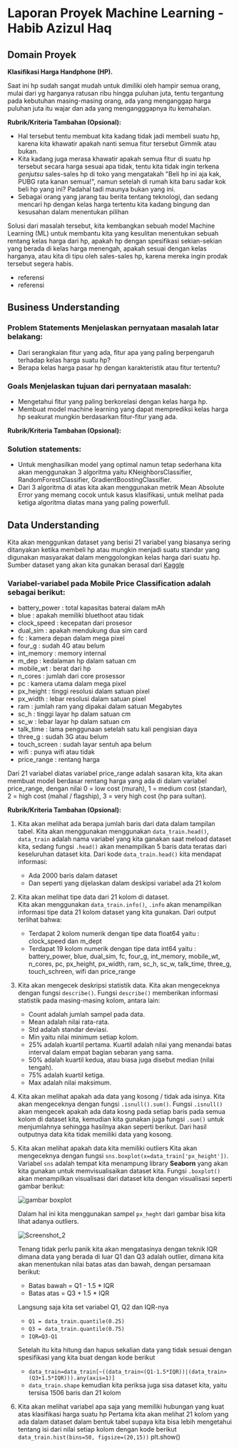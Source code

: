 # Laporan Proyek Machine Learning - Habib Azizul Haq


## Domain Proyek

**Klasifikasi Harga Handphone (HP).**

Saat ini hp sudah sangat mudah untuk dimiliki oleh hampir semua orang, mulai dari yg harganya ratusan ribu hingga puluhan juta, tentu tergantung pada kebutuhan masing-masing orang, ada yang menganggap harga puluhan juta itu wajar dan ada yang mengangggapnya itu kemahalan.

**Rubrik/Kriteria Tambahan (Opsional):**

- Hal tersebut tentu membuat kita kadang tidak jadi membeli suatu hp, karena kita khawatir apakah nanti semua fitur tersebut Gimmik atau bukan.
- Kita kadang juga merasa khawatir apakah semua fitur di suatu hp tersebut secara harga sesuai apa tidak, tentu kita tidak ingin terkena *genjutsu* sales-sales hp di toko yang mengatakah "Beli hp ini aja kak, PUBG rata kanan semua!", namun setelah di rumah kita baru sadar kok beli hp yang ini? Padahal tadi maunya bukan yang ini.
- Sebagai orang yang jarang tau berita tentang teknologi, dan sedang mencari hp dengan kelas harga tertentu kita kadang bingung dan kesusahan dalam menentukan pilihan

Solusi dari masalah tersebut, kita kembangkan sebuah model Machine Learning (ML) untuk membantu kita yang kesulitan menentukan sebuah rentang kelas harga dari hp, apakah hp dengan spesifikasi sekian-sekian yang berada di kelas harga menengah, apakah sesuai dengan kelas harganya, atau kita di tipu oleh sales-sales hp, karena mereka ingin prodak tersebut segera habis.

- referensi
- referensi

## Business Understanding

### Problem Statements Menjelaskan pernyataan masalah latar belakang:

- Dari serangkaian fitur yang ada, fitur apa yang paling berpengaruh terhadap kelas harga suatu hp?
- Berapa kelas harga pasar hp dengan karakteristik atau fitur tertentu?

### Goals Menjelaskan tujuan dari pernyataan masalah:

- Mengetahui fitur yang paling berkorelasi dengan kelas harga hp.
- Membuat model machine learning yang dapat memprediksi kelas harga hp seakurat mungkin berdasarkan fitur-fitur yang ada.

**Rubrik/Kriteria Tambahan (Opsional):**

### Solution statements: 

- Untuk menghasilkan model yang optimal namun tetap sederhana kita akan menggunakan 3 algoritma yaitu KNeighborsClassifier, RandomForestClassifier, GradientBoostingClassifier.
- Dari 3 algoritma di atas kita akan menggunakan metrik Mean Absolute Error yang memang cocok untuk kasus klasifikasi, untuk melihat pada ketiga algoritma diatas mana yang paling powerfull.

## Data Understanding

Kita akan menggunkan dataset yang berisi 21 variabel yang biasanya sering ditanyakan ketika membeli hp atau mungkin menjadi suatu standar yang digunakan masyarakat dalam menggolongkan kelas harga dari suatu hp. Sumber dataset yang akan kita gunakan berasal dari [Kaggle](https://www.kaggle.com/datasets/iabhishekofficial/mobile-price-classification?datasetId=11167&select=train.csv)

### Variabel-variabel pada Mobile Price Classification adalah sebagai berikut:

- battery_power : total kapasitas baterai dalam mAh
- blue : apakah memiliki bluethoot atau tidak
- clock_speed : kecepatan dari prosesor
- dual_sim : apakah mendukung dua sim card
- fc : kamera depan dalam mega pixel
- four_g : sudah 4G atau belum
- int_memory : memory internal
- m_dep : kedalaman hp dalam satuan cm
- mobile_wt : berat dari hp
- n_cores : jumlah dari core prosessor
- pc : kamera utama dalam mega pixel
- px_height : tinggi resolusi dalam satuan pixel
- px_width : lebar resolusi dalam satuan pixel
- ram : jumlah ram yang dipakai dalam satuan Megabytes
- sc_h : tinggi layar hp dalam satuan cm
- sc_w : lebar layar hp dalam satuan cm
- talk_time : lama penggunaan setelah satu kali pengisian daya
- three_g : sudah 3G atau belum
- touch_screen : sudah layar sentuh apa belum
- wifi : punya wifi atau tidak
- price_range : rentang harga

Dari 21 variabel diatas variabel price_range adalah sasaran kita, kita akan membuat model berdasar rentang harga yang ada di dalam variabel price_range, dengan nilai 0 = low cost (murah), 1 = medium cost (standar), 2 = high cost (mahal / flagship), 3 = very high cost (hp para sultan).

**Rubrik/Kriteria Tambahan (Opsional):**
1. Kita akan melihat ada berapa jumlah baris dari data dalam tampilan tabel.
   Kita akan menggunakan menggunakan `data_train.head()`, `data_train` adalah nama variabel yang kita ganakan saat meload dataset kita, sedang fungsi `.head()` akan menampilkan 5 baris data teratas dari keseluruhan dataset kita. Dari kode `data_train.head()` kita mendapat informasi:
   - Ada 2000 baris dalam dataset
   - Dan seperti yang dijelaskan dalam deskipsi variabel ada 21 kolom
   
2. Kita akan melihat tipe data dari 21 kolom di dataset.  
   Kita akan menggunakan `data_train.info()`, `.info` akan menampilkan informasi tipe data 21 kolom dataset yang kita gunakan. Dari output terlihat bahwa:   
   - Terdapat 2 kolom numerik dengan tipe data float64 yaitu : clock_speed dan m_dept
   - Terdapat 19 kolom numerik dengan tipe data int64 yaitu : battery_power, blue, dual_sim, fc, four_g, int_memory, mobile_wt, n_cores, pc, px_height, px_width, ram, sc_h, sc_w, talk_time, three_g, touch_schreen, wifi dan price_range

3. Kita akan mengecek deskripsi statistik data.
   Kita akan mengeceknya dengan fungsi `describe()`. Fungsi `describe()` memberikan informasi statistik pada masing-masing kolom, antara lain:
   - Count adalah jumlah sampel pada data.
   - Mean adalah nilai rata-rata.
   - Std adalah standar deviasi.
   - Min yaitu nilai minimum setiap kolom.
   - 25% adalah kuartil pertama. Kuartil adalah nilai yang menandai batas interval dalam empat bagian sebaran yang sama.
   - 50% adalah kuartil kedua, atau biasa juga disebut median (nilai tengah).
   - 75% adalah kuartil ketiga.
   - Max adalah nilai maksimum.

4. Kita akan melihat apakah ada data yang kosong / tidak ada isinya.
   Kita akan mengeceknya dengan fungsi `.isnull().sum()`. Fungsi `.isnull()` akan mengecek apakah ada data kosng pada setiap baris pada semua kolom di dataset kita, kemudian kita gunakan juga fungsi `.sum()` untuk menjumlahnya sehingga hasilnya akan seperti berikut. Dari hasil outputnya data kita tidak memiliki data yang kosong.
   
5. Kita akan melihat apakah data kita memiliki outliers
   Kita akan mengeceknya dengan fungsi `sns.boxplot(x=data_train['px_height'])`. Variabel `sns` adalah tempat kita menampung library **Seaborn** yang akan kita gunakan untuk memvisualisaikan dataset kita. Fungsi `.boxplot()` akan menampilkan visualisasi dari dataset kita dengan visualisasi seperti gambar berikut:
   
   ![gambar boxplot](https://dicoding-web-img.sgp1.cdn.digitaloceanspaces.com/original/academy/dos:3be38c69ec4f1ee07ce8c24e42ce23fb20210910131731.png)
   
   Dalam hal ini kita menggunakan sampel `px_heght` dari gambar bisa kita lihat adanya outliers.
   
   ![Screenshot_2](https://user-images.githubusercontent.com/43197282/180590253-ec55f05c-352f-483b-b467-00d22b634432.jpg)
   
   Tenang tidak perlu panik kita akan mengatasinya dengan teknik IQR dimana data yang berada di luar Q1 dan Q3 adalah outlier, dimana kita akan menentukan nilai batas atas dan bawah, dengan persamaan berikut:
   - Batas bawah = Q1 - 1.5 * IQR
   - Batas atas = Q3 + 1.5 * IQR
   
   Langsung saja kita set variabel Q1, Q2 dan IQR-nya
   - `Q1 = data_train.quantile(0.25)`
   - `Q3 = data_train.quantile(0.75)`
   - `IQR=Q3-Q1`
   
   Setelah itu kita hitung dan hapus sekalian data yang tidak sesuai dengan spesifikasi yang kita buat dengan kode berikut
   - `data_train=data_train[~((data_train<(Q1-1.5*IQR))|(data_train>(Q3+1.5*IQR))).any(axis=1)]`
   - `data_train.shape` kemudian kita periksa juga sisa dataset kita, yaitu tersisa 1506 baris dan 21 kolom
   
5. Kita akan melihat variabel apa saja yang memiliki hubungan yang kuat atas klasifikasi harga suatu hp
   Pertama kita akan melihat 21 kolom yang ada dalam dataset dalam bentuk tabel supaya kita bisa lebih mengetahui tentang isi dari nilai setiap kolom dengan kode berikut `data_train.hist(bins=50, figsize=(20,15))` plt.show()

